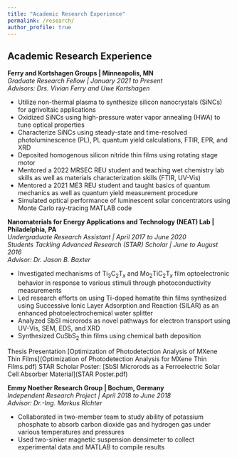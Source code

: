 ```yaml
---
title: "Academic Research Experience"
permalink: /research/
author_profile: true
---
```


## Academic Research Experience
**Ferry and Kortshagen Groups | Minneapolis, MN**<br/>
*Graduate Research Fellow | January 2021 to Present <br/>
Advisors: Drs. Vivian Ferry and Uwe Kortshagen* 
* Utilize non-thermal plasma to synthesize silicon nanocrystals (SiNCs) for agrivoltaic applications
* Oxidized SiNCs using high-pressure water vapor annealing (HWA) to tune optical properties 
* Characterize SiNCs using steady-state and time-resolved photoluminescence (PL), PL quantum yield calculations, FTIR, EPR, and XRD
* Deposited homogenous silicon nitride thin films using rotating stage motor
* Mentored a 2022 MRSEC REU student and teaching wet chemistry lab skills as well as materials characterization skills (FTIR, UV-Vis)
* Mentored a 2021 ME3 REU student and taught basics of quantum mechanics as well as quantum yield measurement procedure
* Simulated optical performance of luminescent solar concentrators using Monte Carlo ray-tracing MATLAB code

**Nanomaterials for Energy Applications and Technology (NEAT) Lab | Philadelphia, PA**<br/>
*Undergraduate Research Assistant | April 2017 to June 2020<br/>
Students Tackling Advanced Research (STAR) Scholar | June to August 2016<br/>
Advisor: Dr. Jason B. Baxter*
* Investigated mechanisms of Ti<sub>3</sub>C<sub>2</sub>T<sub>_x_</sub> and Mo<sub>2</sub>TiC<sub>2</sub>T<sub>_x_</sub> film optoelectronic behavior in response to various stimuli through photoconductivity measurements
* Led research efforts on using Ti-doped hematite thin films synthesized using Successive Ionic Layer Adsorption and Reaction (SILAR) as an enhanced photoelectrochemical water splitter
* Analyzed SbSI microrods as novel pathways for electron transport using UV-Vis, SEM, EDS, and XRD
* Synthesized CuSbS<sub>2</sub> thin films using chemical bath deposition

Thesis Presentation [Optimization of Photodetection Analysis of MXene Thin Films](Optimization of Photodetection Analysis for MXene Thin Films.pdf) 
STAR Scholar Poster: [SbSI Microrods as a Ferroelectric Solar Cell Absorber Material](STAR Poster.pdf) 

**Emmy Noether Research Group | Bochum, Germany**<br/>
*Independent Research Project | April 2018 to June 2018<br/>
Advisor: Dr.-Ing. Markus Richter*
* Collaborated in two-member team to study ability of potassium phosphate to absorb carbon dioxide gas and hydrogen gas under various temperatures and pressures 
* Used two-sinker magnetic suspension densimeter to collect experimental data and MATLAB to compile results
